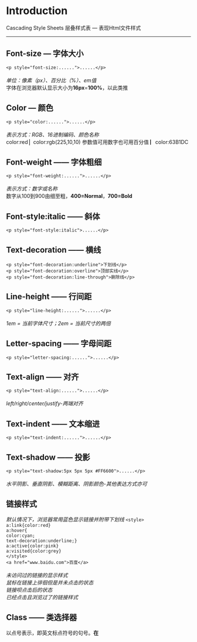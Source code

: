 # Introduction 
Cascading Style Sheets 层叠样式表 — 表现Html文件样式
***
## Font-size — 字体大小
```<p style="font-size:......">......</p>```</br>
</br>
*单位：像素（px）、百分比（%）、em值*</br>
字体在浏览器默认显示大小为**16px**=**100%**，以此类推
## Color — 颜色
```<p style="color:......">......</p>```</br>
</br>
*表示方式：RGB、16进制编码、颜色名称*</br>
color:red ▏color:rgb(225,10,10) 参数值可用数字也可用百分值 ▏color:63B1DC
## Font-weight —— 字体粗细
```<p style="font-weight:......">......</p>```</br>
</br>
*表示方式：数字或名称*</br>
数字从100到900由细至粗，**400=Normal**，**700=Bold**
## Font-style:italic —— 斜体
```<p style="font-style:italic">......</p>```
## Text-decoration —— 横线
```<p style="font-decoration:underline">下划线</p>```</br>
```<p style="font-decoration:overline">顶部实线</p>```</br>
```<p style="font-decoration:line-through">删除线</p>```
## Line-height —— 行间距
```<p style="line-height:......">......</p>```</br>
</br>
*1em = 当前字体尺寸；2em = 当前尺寸的两倍*
## Letter-spacing —— 字母间距
```<p style="letter-spacing:......">......</p>```
## Text-align —— 对齐
```<p style="text-align:......">......</p>```</br>
</br>
*left/right/center/justify-两端对齐*
## Text-indent —— 文本缩进
```<p style="text-indent:......">......</p>```
## Text-shadow —— 投影
```<p style="text-shadow:5px 5px 5px #FF6600">......</p>```</br>
</br>
*水平阴影、垂直阴影、模糊距离、阴影颜色-其他表达方式亦可*
## 链接样式
*默认情况下，浏览器常用蓝色显示链接并附带下划线*
```<style>```</br>
```a:link{color:red}```</br>
```a:hover{```</br>
```color:cyan;```</br>
```text-decoration:underline;}```</br>
```a:active{color:pink}```</br>
```a:visited{color:grey}```</br>
```</style>```</br>
```<a href="www.baidu.com">百度</a>```</br>
</br>
*未访问过的链接的显示样式*</br>
*鼠标在链接上徘徊但是并未点击的状态*</br>
*链接呗点击后的状态*</br>
*已经点击且浏览过了的链接样式*</br>
## Class —— 类选择器
以点号表示，即英文标点符号的句号。**在<style>内定义**</br>
```<style>```</br>
```.center{```</br>
```text-align:center;```</br>
```font-weight:bold;}```</br>
```</style>```</br>
```<p class="center">......</p>```</br>
</br>
*类选择器可任意命名，但不可以数字开头*</br>
*在{}内撰写样式，不同样式间用分号隔开*</br>
*使用class="类选择器名"来调用该类选择器*</br>
## 伪类 —— 基于元素的状态
:hover —— 鼠标悬停的状态</br>
:active —— 被按下但未松手的状态/交互</br>
</br>
*注意使用场景，如PC端、手机端等*</br>
</br>
### 撰写方法
```<style>```</br>
```.类选择器名:hover{......}```</br>
```</style>```</br>
```<p class="类选择器名">.....</p>```</br>
## Div —— CSS盒子模型
```<style>```</br>
```.simple{```</br>
```height:300px;```</br>
```width:400px;```</br>
```border:1px solid black;}```</br>
```</style>```</br>
```<body>```</br>
```<div class="simple">我是一个盒子</div>```</br>
```</body>```</br>
</br>
### Width —— 宽度
为了保证不同设备不同屏幕的适配性，可以设定一个**最小宽度min-width**，一个**最大宽度max-width**</br>
</br>
### Overflow —— 内容溢出
overflow:hidden —— 超出盒子部分直接隐藏</br>
overflow:scroll —— 卷轴，即上下左右拉条</br>
</br>
### Border —— 边框
border-width —— 边框宽度</br>
border-style —— 边框样式|||solid-实线||dotted-一串方形点||dashed-虚线||double-两条实线</br>
border-color —— 边框颜色</br>
*快捷方式*</br>
border:3px solid blue
## Padding —— 内边距
内容与边框的距离</br>
padding-top —— 上方内边距；padding-bottom —— 下方内边距</br>
padding-right —— 右边内边距；padding-left —— 左边内边距</br>
*快捷方式*</br>
padding:10px 5px 3px 1px  上右下左
## Margin —— 外边距
盒子之间的空隙</br>
表达方式与内边距类似</br>
*快捷方式*</br>
margin:25px 50px 75px 100px  上右下左</br>
margin:25px 50px 75px 上/左右/下</br>
margin:25px 50px 上下/左右</br>
margin:25px 上下左右等值</br>
## Background-color —— 背景颜色
## Background-image —— 背景图片
```background-img:url('')```
## Block element & Inline element —— 块级元素和内联元素
### 块级元素
宽高都可以设置</br>
默认独占一行</br>
常用的<div>\<p>等都是块级元素</br>
### 内联元素
宽高不可以设置</br>
无需独占一行<br>
### Display —— 转换块级元素和内联元素
比如使用*ul*制作一个导航栏，但*li*为块级元素，需要独占一行，这时可以转换元素类型</br>
块级元素→内联元素 —— display:inline</br>
```<style>```</br>
```li{display:inline;```</br>
```margin:10px;}```</br>
```</style>```</br>
```<ul>```</br>
```<li>......</li>```</br>
```<li>......</li>```</br>
```<li>......</li>```</br>
```</ul>```</br>
</br>
内联元素→块级元素 —— display:block</br>
### Visibility —— 盒子可见性
visibility:hidden —— 隐藏但保留元素占用空间，即原有位置处空白显示，可使用display:none完全隐藏</br>
visibility:visible —— 可见</br>
```<style>```</br>
```li.coming-soon{visibility:hidden;}```</br>
```</style>```</br>
```<ul>```</br>
```<li>......</li>```</br>
```<li class="comng-soon">......</li>```</br>
```</ul>```
## Box-shadow —— 盒子投影
box-shadow:5px 5px 5px 5px #777777</br>
</br>
水平偏移、垂直偏移、模糊距离、阴影延展、颜色
## Border-radius —— 盒子边缘样式
border-top-right-radius —— 右上角（其他同理）
radius —— 半径 —— 数值越大，圆角程度越大 —— 如为两个数字，则代表圆角横向值和圆角纵向值</br>
*快捷方式*</br>
border-radius:左上 右上 右下 左下
## List-style-type —— 项目符号
<li>元素的符号</br>
### UL —— 无序
circle —— 空心圆圈</br>
square —— 实心方块</br>
### OL —— 有序
decimal —— 阿拉伯数字</br>
lower-alpha —— 小写英文字母</br>
upper-alpha —— 大写英文字母</br>
lower-roman —— 小写罗马数字</br>
upper-roman —— 大写罗马数字</br>
### List-style-image —— 选择自己喜欢的图像
```list-style-image:url("")```
### List-style-position —— 定位
标记默认位于左侧</br>
list-style-position:outside —— 标记位于文本块左侧</br>
list-style-position:inside —— 标记位于文本块内部同时文本缩进</br>
*快捷方式*</br>
```list-style:位置 项目符号样式```</br>
## Table —— 表格装饰
width —— 表格宽度</br>
padding —— 每个单元格边框与内容间的距离</br>

